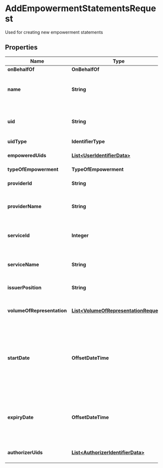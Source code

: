 

# AddEmpowermentStatementsRequest

Used for creating new empowerment statements

## Properties

| Name | Type | Description | Notes |
|------------ | ------------- | ------------- | -------------|
|**onBehalfOf** | **OnBehalfOf** |  |  [optional] |
|**name** | **String** | Name of legal entity. When OnBehalfOf.Individual this is taken from the token. |  [optional] |
|**uid** | **String** | Uid of legal entity. When OnBehalfOf.Individual this is taken from the token. |  [optional] |
|**uidType** | **IdentifierType** |  |  [optional] |
|**empoweredUids** | [**List&lt;UserIdentifierData&gt;**](UserIdentifierData.md) | List of EGNs or LNCHs of empowered people |  [optional] |
|**typeOfEmpowerment** | **TypeOfEmpowerment** |  |  [optional] |
|**providerId** | **String** | Representation of provider - extended reference |  [optional] |
|**providerName** | **String** | Provider name, collected and stored in the moment of execution |  [optional] |
|**serviceId** | **Integer** | Numeric representation of service, depends on selected provider - extended reference |  [optional] |
|**serviceName** | **String** | Service Name, collected and stored in the moment of execution |  [optional] |
|**issuerPosition** | **String** | Name of the position the issuer has in the legal entity |  [optional] |
|**volumeOfRepresentation** | [**List&lt;VolumeOfRepresentationRequest&gt;**](VolumeOfRepresentationRequest.md) | List of all selected actions, that can be performed over selected service |  [optional] |
|**startDate** | **OffsetDateTime** | UTC. On this date, once verified and signed, the empowerment can be considered active.  If not provided, the empowerment will become immediately active after signing.  Default: DateTime.UtcNow |  [optional] |
|**expiryDate** | **OffsetDateTime** | UTC. Empowerment statement will be active before this moment. Must be at least 1 hour after current time.  Endless empowerment if this date is null |  [optional] |
|**authorizerUids** | [**List&lt;AuthorizerIdentifierData&gt;**](AuthorizerIdentifierData.md) | List of EGNs or LNCHs of Authorizer people |  [optional] |



